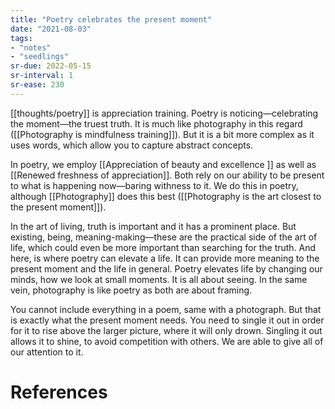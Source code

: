 ```yaml
---
title: "Poetry celebrates the present moment"
date: "2021-08-03"
tags:
- "notes"
- "seedlings"
sr-due: 2022-05-15
sr-interval: 1
sr-ease: 230
---
```


[[thoughts/poetry]] is appreciation training. Poetry is noticing—celebrating the moment—the truest truth. It is much like photography in this regard ([[Photography is mindfulness training]]). But it is a bit more complex as it uses words, which allow you to capture abstract concepts.

In poetry, we employ [[Appreciation of beauty and excellence ]] as well as [[Renewed freshness of appreciation]]. Both rely on our ability to be present to what is happening now—baring withness to it. We do this in poetry, although [[Photography]] does this best ([[Photography is the art closest to the present moment]]).

In the art of living, truth is important and it has a prominent place. But existing, being, meaning-making—these are the practical side of the art of life, which could even be more important than searching for the truth. And here, is where poetry can elevate a life. It can provide more meaning to the present moment and the life in general. Poetry elevates life by changing our minds, how we look at small moments. It is all about seeing. In the same vein, photography is like poetry as both are about framing.

You cannot include everything in a poem, same with a photograph. But that is exactly what the present moment needs. You need to single it out in order for it to rise above the larger picture, where it will only drown. Singling it out allows it to shine, to avoid competition with others. We are able to give all of our attention to it.

# References
